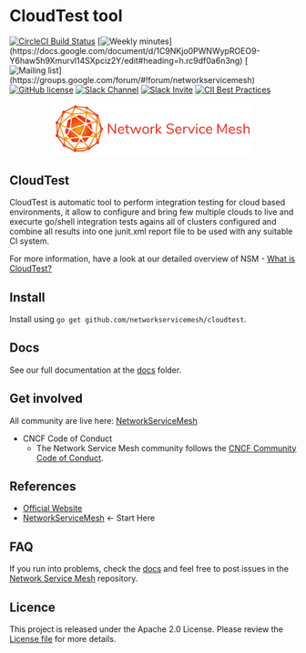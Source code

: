# CloudTest tool

[![CircleCI Build Status](https://circleci.com/gh/networkservicemesh/cloudtest/tree/master.svg?style=svg)](https://circleci.com/gh/networkservicemesh/cloudtest/tree/master)
[![Weekly minutes](https://img.shields.io/badge/Weekly%20Meeting%20Minutes-Tue%208am%20PT-blue.svg?style=plastic")](https://docs.google.com/document/d/1C9NKjo0PWNWypROEO9-Y6haw5h9Xmurvl14SXpciz2Y/edit#heading=h.rc9df0a6n3ng)
[![Mailing list](https://img.shields.io/badge/Mailing%20List-networkservicemesh-blue.svg?style=plastic")](https://groups.google.com/forum/#!forum/networkservicemesh)
[![GitHub license](https://img.shields.io/badge/license-Apache%20license%202.0-blue.svg)](https://github.com/networkservicemesh/cloudtest/blob/master/LICENSE)
[![Slack Channel](https://img.shields.io/badge/Slack:-%23nsm%20on%20CNCF%20Slack-blue.svg?style=plastic&logo=slack)](https://cloud-native.slack.com/messages/CHQNNUPN1/files/FHU5KB3PW/#nsm)
[![Slack Invite](https://img.shields.io/badge/Slack-CNCF%20Slack%20Invite-blue.svg?style=plastic&logo=slack)](https://slack.cncf.io/)
[![CII Best Practices](https://bestpractices.coreinfrastructure.org/projects/2725/badge)](https://bestpractices.coreinfrastructure.org/projects/2725)

<p align="center">
  <a href="https://www.networkservicemesh.io/"><img src="https://github.com/cncf/artwork/blob/master/projects/networkservicemesh/horizontal/color/networkservicemesh-horizontal-color.png?raw=true" width="70%" height="70%"></a>
</p>

## CloudTest

CloudTest is automatic tool to perform integration testing for cloud based environments, 
it allow to configure and bring few multiple clouds to live and execurte go/shell integration tests agains all of clusters 
configured and combine all results into one junit.xml report file to be used with any suitable CI system. 

For more information, have a look at our detailed overview of NSM - [What is CloudTest?](/docs/what-is-cloudtest.md)

## Install

Install using `go get github.com/networkservicemesh/cloudtest`.

## Docs

See our full documentation at the [docs](/docs/README.md) folder.

## Get involved

All community are live here: [NetworkServiceMesh](https://github.com/networkservicemesh/networkservicemesh)

* CNCF Code of Conduct
  * The Network Service Mesh community follows the [CNCF Community Code of Conduct](https://github.com/cncf/foundation/blob/master/code-of-conduct.md).


## References

* [Official Website](https://www.networkservicemesh.io/)
* [NetworkServiceMesh](https://github.com/networkservicemesh/networkservicemesh) <- Start Here

## FAQ

If you run into problems, check the [docs](/docs/README.md) and feel free to post issues in the [Network Service Mesh](https://github.com/networkservicemesh/cloudtest/issues) repository.

## Licence

This project is released under the Apache 2.0 License. Please review the [License file](LICENSE) for more details.

